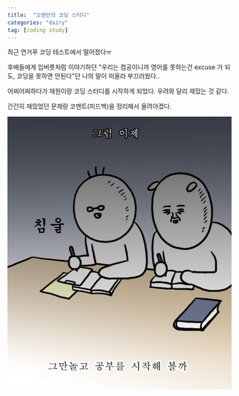 ```yaml
---
title:  "오랜만의 코딩 스터디"
categories: "dairy"
tag: [coding study]
---
```


최근 연거푸 코딩 테스트에서 떨어졌다ㅠ

후배들에게 입버릇처럼 이야기하던 "우리는 컴공이니까 영어를 못하는건 excuse 가 되도, 코딩을 못하면 안된다"던 나의 말이 떠올라 부끄러웠다..


어찌어찌하다가 재원이랑 코딩 스터디를 시작하게 되었다. 우려와 달리 재밌는 것 같다.

간간히 재밌었던 문제랑 코멘트(피드백)을 정리해서 올려야겠다.

<img src="_posts/images/study.PNG">
